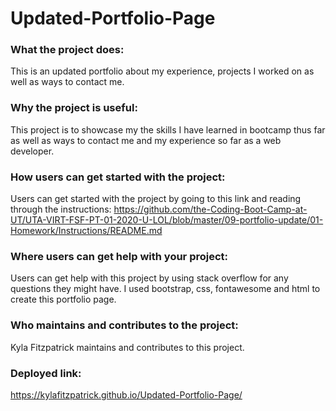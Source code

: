 # Updated-Portfolio-Page

### What the project does: 
This is an updated portfolio about my experience, projects I worked on as well as ways to contact me.

### Why the project is useful: 
This project is to showcase my the skills I have learned in bootcamp thus far as well as ways to contact me and my experience so far as a web developer.

### How users can get started with the project: 
Users can get started with the project by going to this link and reading through the instructions: https://github.com/the-Coding-Boot-Camp-at-UT/UTA-VIRT-FSF-PT-01-2020-U-LOL/blob/master/09-portfolio-update/01-Homework/Instructions/README.md

### Where users can get help with your project: 
Users can get help with this project by using stack overflow for any questions they might have. I used bootstrap, css, fontawesome and html to create this portfolio page.

### Who maintains and contributes to the project: 
Kyla Fitzpatrick maintains and contributes to this project.

### Deployed link: 
https://kylafitzpatrick.github.io/Updated-Portfolio-Page/